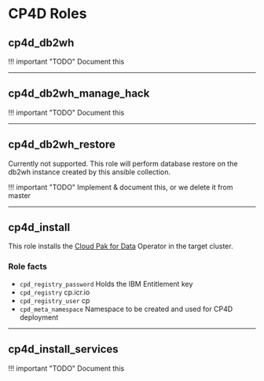 # CP4D Roles

## cp4d_db2wh

!!! important "TODO"
    Document this

----

## cp4d_db2wh_manage_hack

!!! important "TODO"
    Document this

----

## cp4d_db2wh_restore
Currently not supported. This role will perform database restore on the db2wh instance created by this ansible collection.

!!! important "TODO"
    Implement & document this, or we delete it from master

----

## cp4d_install
This role installs the [Cloud Pak for Data](https://www.ibm.com/uk-en/products/cloud-pak-for-data) Operator in the target cluster.

### Role facts

- `cpd_registry_password` Holds the IBM Entitlement key
- `cpd_registry` cp.icr.io
- `cpd_registry_user` cp
- `cpd_meta_namespace` Namespace to be created and used for CP4D deployment

----

## cp4d_install_services

!!! important "TODO"
    Document this
